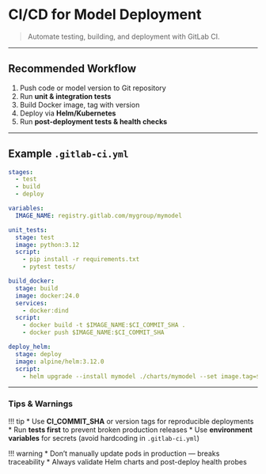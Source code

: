 # CI/CD for Model Deployment

> Automate testing, building, and deployment with GitLab CI.

---

## Recommended Workflow

1. Push code or model version to Git repository  
2. Run **unit & integration tests**  
3. Build Docker image, tag with version  
4. Deploy via **Helm/Kubernetes**  
5. Run **post-deployment tests & health checks**  

---

## Example `.gitlab-ci.yml`

```yaml
stages:
  - test
  - build
  - deploy

variables:
  IMAGE_NAME: registry.gitlab.com/mygroup/mymodel

unit_tests:
  stage: test
  image: python:3.12
  script:
    - pip install -r requirements.txt
    - pytest tests/

build_docker:
  stage: build
  image: docker:24.0
  services:
    - docker:dind
  script:
    - docker build -t $IMAGE_NAME:$CI_COMMIT_SHA .
    - docker push $IMAGE_NAME:$CI_COMMIT_SHA

deploy_helm:
  stage: deploy
  image: alpine/helm:3.12.0
  script:
    - helm upgrade --install mymodel ./charts/mymodel --set image.tag=$CI_COMMIT_SHA
```

---

### Tips & Warnings

!!! tip
     * Use **CI_COMMIT_SHA** or version tags for reproducible deployments
     * Run **tests first** to prevent broken production releases
     * Use **environment variables** for secrets (avoid hardcoding in `.gitlab-ci.yml`)

!!! warning
     * Don’t manually update pods in production — breaks traceability
     * Always validate Helm charts and post-deploy health probes
